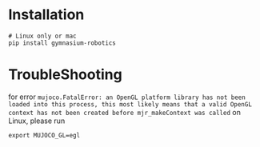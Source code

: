 # Installation
```shell
# Linux only or mac
pip install gymnasium-robotics
```

# TroubleShooting
for error `mujoco.FatalError: an OpenGL platform library has not been loaded into this process, this most likely means that a valid OpenGL context has not been created before mjr_makeContext was called` on Linux, please run
```shell
export MUJOCO_GL=egl
```